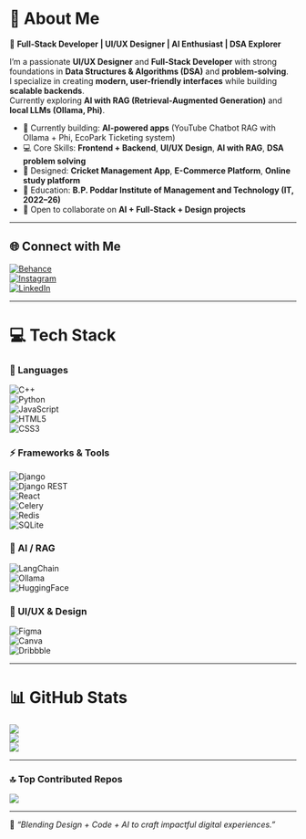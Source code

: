 # 💫 About Me  
🚀 **Full-Stack Developer | UI/UX Designer | AI Enthusiast | DSA Explorer**  

I’m a passionate **UI/UX Designer** and **Full-Stack Developer** with strong foundations in **Data Structures & Algorithms (DSA)** and **problem-solving**.  
I specialize in creating **modern, user-friendly interfaces** while building **scalable backends**.  
Currently exploring **AI with RAG (Retrieval-Augmented Generation)** and **local LLMs (Ollama, Phi)**.  

- 🔭 Currently building: **AI-powered apps** (YouTube Chatbot RAG with Ollama + Phi, EcoPark Ticketing system)  
- 💻 Core Skills: **Frontend + Backend**, **UI/UX Design**, **AI with RAG**, **DSA problem solving**  
- 🎨 Designed: **Cricket Management App**,  **E-Commerce Platform**, **Online study platform**  
- 🏫 Education: **B.P. Poddar Institute of Management and Technology (IT, 2022–26)**  
- 🤝 Open to collaborate on **AI + Full-Stack + Design projects**  

---

## 🌐 Connect with Me  
[![Behance](https://img.shields.io/badge/Behance-1769ff?logo=behance&logoColor=white)](https://behance.net/manusingh28)  
[![Instagram](https://img.shields.io/badge/Instagram-%23E4405F.svg?logo=Instagram&logoColor=white)](https://instagram.com/ms2_graphics)  
[![LinkedIn](https://img.shields.io/badge/LinkedIn-%230077B5.svg?logo=linkedin&logoColor=white)](https://linkedin.com/in/manusingh02)  

---

# 💻 Tech Stack  

### 🌟 Languages  
![C++](https://img.shields.io/badge/C++-00599C?style=for-the-badge&logo=c%2B%2B&logoColor=white)  
![Python](https://img.shields.io/badge/Python-14354C?style=for-the-badge&logo=python&logoColor=white)  
![JavaScript](https://img.shields.io/badge/JavaScript-323330?style=for-the-badge&logo=javascript&logoColor=F7DF1E)  
![HTML5](https://img.shields.io/badge/HTML5-E34F26?style=for-the-badge&logo=html5&logoColor=white)  
![CSS3](https://img.shields.io/badge/CSS3-1572B6?style=for-the-badge&logo=css3&logoColor=white)  

### ⚡ Frameworks & Tools  
![Django](https://img.shields.io/badge/Django-092E20?style=for-the-badge&logo=django&logoColor=white)  
![Django REST](https://img.shields.io/badge/DRF-ff1709?style=for-the-badge&logo=django&logoColor=white&labelColor=gray)  
![React](https://img.shields.io/badge/React-20232A?style=for-the-badge&logo=react&logoColor=61DAFB)  
![Celery](https://img.shields.io/badge/Celery-37814A?style=for-the-badge&logo=celery&logoColor=white)  
![Redis](https://img.shields.io/badge/Redis-DC382D?style=for-the-badge&logo=redis&logoColor=white)  
![SQLite](https://img.shields.io/badge/SQLite-003B57?style=for-the-badge&logo=sqlite&logoColor=white)  

### 🤖 AI / RAG  
![LangChain](https://img.shields.io/badge/LangChain-121212?style=for-the-badge&logo=chainlink&logoColor=white)  
![Ollama](https://img.shields.io/badge/Ollama-000000?style=for-the-badge&logo=alpinedotjs&logoColor=white)  
![HuggingFace](https://img.shields.io/badge/HuggingFace-FE9A00?style=for-the-badge&logo=huggingface&logoColor=white)  

### 🎨 UI/UX & Design  
![Figma](https://img.shields.io/badge/Figma-F24E1E?style=for-the-badge&logo=figma&logoColor=white)  
![Canva](https://img.shields.io/badge/Canva-00C4CC?style=for-the-badge&logo=Canva&logoColor=white)  
![Dribbble](https://img.shields.io/badge/Dribbble-EA4C89?style=for-the-badge&logo=dribbble&logoColor=white)  

---

# 📊 GitHub Stats  
![](https://github-readme-stats.vercel.app/api?username=manu-7&theme=neon&hide_border=false&include_all_commits=true&count_private=true)  
![](https://github-readme-streak-stats.herokuapp.com/?user=manu-7&theme=neon&hide_border=false)  
![](https://github-readme-stats.vercel.app/api/top-langs/?username=manu-7&theme=neon&hide_border=false&layout=compact)  

---

### 🔝 Top Contributed Repos  
![](https://github-contributor-stats.vercel.app/api?username=manu-7&limit=5&theme=dark&combine_all_yearly_contributions=true)  

---

📍 *“Blending Design + Code + AI to craft impactful digital experiences.”*  


